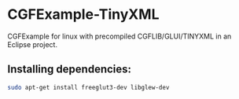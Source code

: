 CGFExample-TinyXML
==================

CGFExample for linux with precompiled CGFLIB/GLUI/TINYXML in an Eclipse project.

## Installing dependencies:
``` bash
sudo apt-get install freeglut3-dev libglew-dev
```
